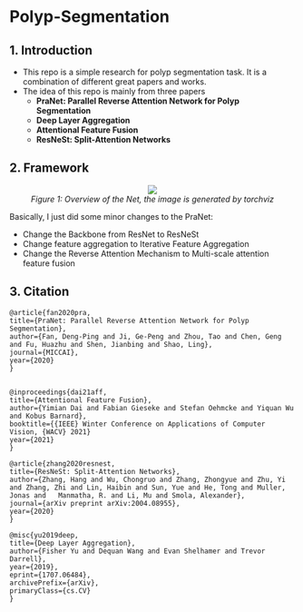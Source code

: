 # Polyp-Segmentation

## 1. Introduction
* This repo is a simple research for polyp segmentation task. It is a combination of different great papers and works.
* The idea of this repo is mainly from three papers
  + **PraNet: Parallel Reverse Attention Network for Polyp Segmentation**
  + **Deep Layer Aggregation**
  + **Attentional Feature Fusion**
  + **ResNeSt: Split-Attention Networks**

## 2. Framework
<p align="center">
    <img src="framework.png"/> <br />
    <em> 
    Figure 1: Overview of the Net, the image is generated by torchviz
    </em>
</p>

Basically, I just did some minor changes to the PraNet:
* Change the Backbone from ResNet to ResNeSt
* Change feature aggregation to Iterative Feature Aggregation
* Change the Reverse Attention Mechanism to Multi-scale attention feature fusion

## 3. Citation

    @article{fan2020pra,
    title={PraNet: Parallel Reverse Attention Network for Polyp Segmentation},
    author={Fan, Deng-Ping and Ji, Ge-Peng and Zhou, Tao and Chen, Geng and Fu, Huazhu and Shen, Jianbing and Shao, Ling},
    journal={MICCAI},
    year={2020}
    }
    
    
    @inproceedings{dai21aff,
    title={Attentional Feature Fusion},
    author={Yimian Dai and Fabian Gieseke and Stefan Oehmcke and Yiquan Wu and Kobus Barnard},
    booktitle={{IEEE} Winter Conference on Applications of Computer Vision, {WACV} 2021}
    year={2021}
    }
    
    @article{zhang2020resnest,
    title={ResNeSt: Split-Attention Networks},
    author={Zhang, Hang and Wu, Chongruo and Zhang, Zhongyue and Zhu, Yi and Zhang, Zhi and Lin, Haibin and Sun, Yue and He, Tong and Muller, Jonas and   Manmatha, R. and Li, Mu and Smola, Alexander},
    journal={arXiv preprint arXiv:2004.08955},
    year={2020}
    }
    
    @misc{yu2019deep,
    title={Deep Layer Aggregation}, 
    author={Fisher Yu and Dequan Wang and Evan Shelhamer and Trevor Darrell},
    year={2019},
    eprint={1707.06484},
    archivePrefix={arXiv},
    primaryClass={cs.CV}
    }
